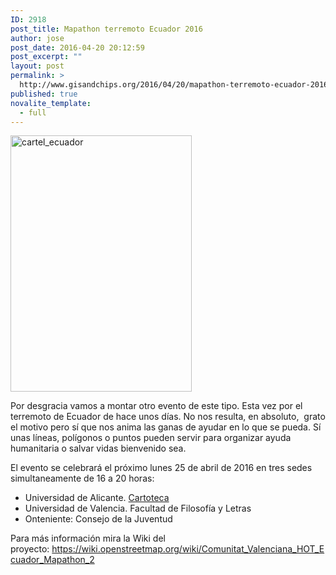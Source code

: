 ```yaml
---
ID: 2918
post_title: Mapathon terremoto Ecuador 2016
author: jose
post_date: 2016-04-20 20:12:59
post_excerpt: ""
layout: post
permalink: >
  http://www.gisandchips.org/2016/04/20/mapathon-terremoto-ecuador-2016/
published: true
novalite_template:
  - full
---
```

<a href="https://wiki.openstreetmap.org/wiki/Comunitat_Valenciana_HOT_Ecuador_Mapathon_2" rel="attachment wp-att-2920"><img class="alignright wp-image-2920" src="http://www.gisandchips.org/wp-content//cartel_ecuador-290x220.png" alt="cartel_ecuador" width="290" height="410" /></a>

Por desgracia vamos a montar otro evento de este tipo. Esta vez por el terremoto de Ecuador de hace unos días. No nos resulta, en absoluto,  grato el motivo pero sí que nos anima las ganas de ayudar en lo que se pueda. Sí unas líneas, polígonos o puntos pueden servir para organizar ayuda humanitaria o salvar vidas bienvenido sea.

El evento se celebrará el próximo lunes 25 de abril de 2016 en tres sedes simultaneamente de 16 a 20 horas:
<ul>
	<li>Universidad de Alicante. <a href="https://www.sigua.ua.es/index.html?id=0037PB016">Cartoteca</a></li>
	<li>Universidad de Valencia. Facultad de Filosofía y Letras</li>
	<li>Onteniente: Consejo de la Juventud</li>
</ul>
Para más información mira la Wiki del proyecto: <a href="https://wiki.openstreetmap.org/wiki/Comunitat_Valenciana_HOT_Ecuador_Mapathon_2">https://wiki.openstreetmap.org/wiki/Comunitat_Valenciana_HOT_Ecuador_Mapathon_2 </a>